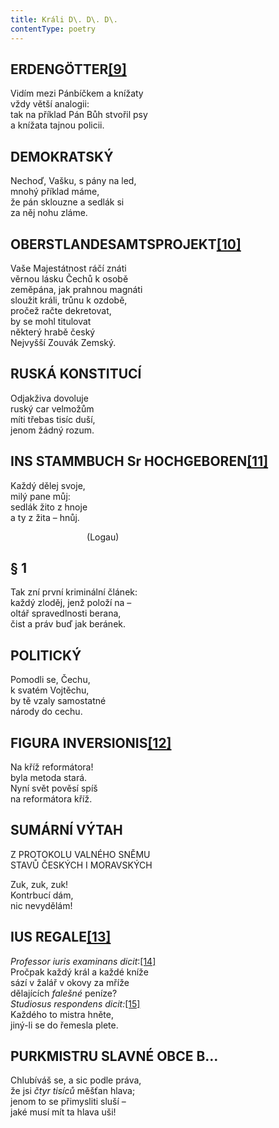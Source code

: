 ```yaml
---
title: Králi D\. D\. D\.
contentType: poetry
---
```


<section>

## ERDENGÖTTER[**\[9\]**](./resources/undefined)

Vidím mezi Pánbíčkem a knížaty  
vždy větší analogii:  
tak na příklad Pán Bůh stvořil psy  
a knížata tajnou policii.

## DEMOKRATSKÝ

Nechoď, Vašku, s pány na led,  
mnohý příklad máme,  
že pán sklouzne a sedlák si  
za něj nohu zláme.

## OBERSTLANDESAMTSPROJEKT[**\[10\]**](./resources/undefined)

Vaše Majestátnost ráčí znáti  
věrnou lásku Čechů k osobě  
zeměpána, jak prahnou magnáti  
sloužit králi, trůnu k ozdobě,  
pročež račte dekretovat,  
by se mohl titulovat  
některý hrabě český  
Nejvyšší Zouvák Zemský.

## RUSKÁ KONSTITUCÍ

Odjakživa dovoluje  
ruský car velmožům  
míti třebas tisíc duší,  
jenom žádný rozum.

## INS STAMMBUCH Sr HOCHGEBOREN[**\[11\]**](./resources/undefined)

Každý dělej svoje,  
milý pane můj:  
sedlák žito z hnoje  
a ty z žita – hnůj.

                               (Logau)

## § 1

Tak zní první kriminální článek:  
každý zloděj, jenž položí na –  
oltář spravedlnosti berana,  
čist a práv buď jak beránek.

## POLITICKÝ

Pomodli se, Čechu,  
k svatém Vojtěchu,  
by tě vzaly samostatné  
národy do cechu.

## FIGURA INVERSIONIS[**\[12\]**](./resources/undefined)

Na kříž reformátora!  
byla metoda stará.  
Nyní svět pověsí spíš  
na reformátora kříž.

## SUMÁRNÍ VÝTAH  
Z PROTOKOLU VALNÉHO SNĚMU  
STAVŮ ČESKÝCH I MORAVSKÝCH

Zuk, zuk, zuk!  
Kontrbucí dám,  
nic nevydělám!

## IUS REGALE[**\[13\]**](./resources/undefined)

_Professor iuris examinans dicit_:[\[14\]](./resources/undefined)  
Pročpak každý král a každé kníže  
sází v žalář v okovy za mříže  
dělajících _falešné_ peníze?  
_Studiosus respondens dicit:_[\[15\]](./resources/undefined)  
Každého to mistra hněte,  
jiný-li se do řemesla plete.

## PURKMISTRU SLAVNÉ OBCE B…

Chlubíváš se, a sic podle práva,  
že jsi _čtyr tisíců_ měšťan hlava;  
jenom to se přimysliti sluší –  
jaké musí mít ta hlava uši!

</section>
